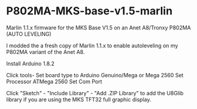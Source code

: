 # P802MA-MKS-base-v1.5-marlin
Marlin 1.1.x firmware for the MKS Base V1.5 on an Anet A8/Tronxy P802MA (AUTO LEVELING)

I modded the a fresh copy of Marlin 1.1.x to enable autoleveling on my P802MA variant of the Anet A8. 

Install Arduino 1.8.2

Click tools- Set board type to Arduino Genuino/Mega or Mega 2560 
Set Processor ATMega 2560
Set Com Port

Click "Sketch" - "Include Library" - "Add .ZIP Library" to add the U8Glib library if you are using the MKS TFT32 full graphic display.
